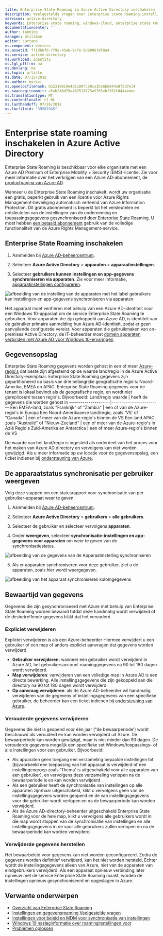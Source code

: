 ```yaml
---
title: Enterprise State Roaming in Azure Active Directory inschakelen | Microsoft Docs
description: Veelgestelde vragen over Enterprise State Roaming-instellingen in het Windows-apparaten. Enterprise State Roaming biedt gebruikers een uniforme ervaring op hun Windows-apparaten en vermindert de tijd die nodig is voor het configureren van een nieuw apparaat.
services: active-directory
keywords: Enterprise state roaming, windows-cloud, enterprise state roaming inschakelen
documentationcenter: ''
author: tanning
manager: mtillman
editor: curtand
ms.component: devices
ms.assetid: f71d66fd-7f9e-45eb-9cfe-5d989870f8a4
ms.service: active-directory
ms.workload: identity
ms.tgt_pltfrm: na
ms.devlang: na
ms.topic: article
ms.date: 07/23/2018
ms.author: markvi
ms.openlocfilehash: bb2210619e481189fc88ca3bb6b8044a8f5d7e14
ms.sourcegitcommit: a5eb246d79a462519775a9705ebf562f0444e4ec
ms.translationtype: MT
ms.contentlocale: nl-NL
ms.lasthandoff: 07/26/2018
ms.locfileid: "39262945"
---
```

# <a name="enable-enterprise-state-roaming-in-azure-active-directory"></a>Enterprise state roaming inschakelen in Azure Active Directory
Enterprise State Roaming is beschikbaar voor elke organisatie met een Azure AD Premium of Enterprise Mobility + Security (EMS)-licentie. Zie voor meer informatie over het verkrijgen van een Azure AD-abonnement, de [productpagina van Azure AD](https://azure.microsoft.com/services/active-directory).

Wanneer u de Enterprise State Roaming inschakelt, wordt uw organisatie een gratis, beperkt gebruik van een licentie voor Azure Rights Management-beveiliging automatisch verleend van Azure Information Protection. Dit gratis abonnement is beperkt tot het versleutelen en ontsleutelen van de instellingen van de onderneming en toepassingsgegevens gesynchroniseerd door Enterprise State Roaming. U moet hebben [een betaald abonnement](https://azure.microsoft.com/pricing/details/information-protection/) gebruik van de volledige functionaliteit van de Azure Rights Management-service.

## <a name="to-enable-enterprise-state-roaming"></a>Enterprise State Roaming inschakelen

1. Aanmelden bij [Azure AD-beheercentrum](https://aad.portal.azure.com/).

2. Selecteer **Azure Active Directory** &gt; **apparaten** &gt; **apparaatinstellingen**.

3. Selecteer **gebruikers kunnen instellingen en app-gegevens synchroniseren via apparaten**. Zie voor meer informatie, [apparaatinstellingen configureren](https://docs.microsoft.com/azure/active-directory/device-management-azure-portal).
  
  ![afbeelding van de instelling van de apparaten met het label gebruikers kan instellingen en app-gegevens synchroniseren via apparaten](./media/active-directory-windows-enterprise-state-roaming-enable/device-settings.png)
  
Het apparaat moet verifiëren met behulp van een Azure AD-identiteit voor een Windows 10-apparaat om de service Enterprise State Roaming te gebruiken. Voor apparaten die zijn gekoppeld aan Azure AD, is identiteit van de gebruiker primaire aanmelding hun Azure AD-identiteit, zodat er geen aanvullende configuratie vereist. Voor apparaten die gebruikmaken van on-premises Active Directory, de IT-beheerder moet [domein apparaten verbinden met Azure AD voor Windows 10-ervaringen](active-directory-azureadjoin-devices-group-policy.md).

## <a name="data-storage"></a>Gegevensopslag
Enterprise State Roaming gegevens worden gehost in een of meer [Azure-regio's](https://azure.microsoft.com/regions/) dat beste zijn afgestemd op de waarde land/regio in de Azure Active Directory-exemplaar. Enterprise State Roaming gegevens zijn gepartitioneerd op basis van drie belangrijke geografische regio's: Noord-Amerika, EMEA en APAC. Enterprise State Roaming gegevens voor de tenant is lokaal bevindt als de geografische regio, en wordt niet gerepliceerd tussen regio's.  Bijvoorbeeld:
Land/regio waarde | heeft de gegevens die worden gehost in
---------------------|-------------------------
Een EMEA-land, zoals "Frankrijk" of "Zambia" | een of van de Azure-regio's in Europa 
Een Noord-Amerikaanse land/regio, zoals 'VS' of "Canada" | een of meer van de Azure-regio's binnen de VS
Een land APAC, zoals "Australië" of "Nieuw-Zeeland" | een of meer van de Azure-regio's in Azië
Regio's Zuid-Amerika en Antarctica | een of meer Azure-regio's binnen de VS

De waarde van het land/regio is ingesteld als onderdeel van het proces voor het maken van Azure AD directory en vervolgens kan niet worden gewijzigd. Als u meer informatie op uw locatie voor de gegevensopslag, een ticket indienen bij [ondersteuning van Azure](https://azure.microsoft.com/support/options/).

## <a name="view-per-user-device-sync-status"></a>De apparaatstatus synchronisatie per gebruiker weergeven
Volg deze stappen om een statusrapport voor synchronisatie van per gebruiker-apparaat weer te geven.

1. Aanmelden bij [Azure AD-beheercentrum](https://aad.portal.azure.com/).

2. Selecteer **Azure Active Directory** &gt; **gebruikers** &gt; **alle gebruikers**.

3. Selecteer de gebruiker en selecteer vervolgens **apparaten**.

4. Onder **weergeven**, selecteer **synchronisatie-instellingen en app-gegevens voor apparaten** om weer te geven van de synchronisatiestatus.
  
  ![afbeelding van de gegevens van de Apparaatinstelling synchroniseren](./media/active-directory-windows-enterprise-state-roaming-enable/sync-status.png)
  
5. Als er apparaten synchroniseren voor deze gebruiker, ziet u de apparaten, zoals hier wordt weergegeven.
  
  ![afbeelding van het apparaat synchroniseren kolomgegevens](./media/active-directory-windows-enterprise-state-roaming-enable/device-status-row.png)

## <a name="data-retention"></a>Bewaartijd van gegevens
Gegevens die zijn gesynchroniseerd met Azure met behulp van Enterprise State Roaming worden bewaard totdat deze handmatig wordt verwijderd of de desbetreffende gegevens blijkt dat het verouderd. 

### <a name="explicit-deletion"></a>Expliciet verwijderen
Expliciet verwijderen is als een Azure-beheerder Hiermee verwijdert u een gebruiker of een map of anders expliciet aanvragen dat gegevens worden verwijderd.

* **Gebruiker verwijderen**: wanneer een gebruiker wordt verwijderd in Azure AD, het gebruikersaccount roaminggegevens na 90 tot 180 dagen wordt verwijderd. 
* **Map verwijderen**: verwijderen van een volledige map in Azure AD is een directe bewerking. Alle instellingsgegevens die zijn gekoppeld aan die directory na 90 tot 180 dagen wordt verwijderd. 
* **Op aanvraag verwijderen**: als de Azure AD-beheerder wil handmatig verwijderen van de gegevens of instellingsgegevens van een specifieke gebruiker, de beheerder kan een ticket indienen bij [ondersteuning van Azure](https://azure.microsoft.com/support/). 

### <a name="stale-data-deletion"></a>Verouderde gegevens verwijderen
Gegevens die niet is geopend voor één jaar ("de bewaarperiode') wordt beschouwd als verouderd en kan worden verwijderd uit Azure. De bewaarperiode kan worden gewijzigd, maar is niet minder dan 90 dagen. De verouderde gegevens mogelijk een specifieke set Windows/toepassings- of alle instellingen voor een gebruiker. Bijvoorbeeld:

* Als apparaten geen toegang een verzameling bepaalde instellingen tot (bijvoorbeeld een toepassing van het apparaat is verwijderd of een instellingengroep zoals 'Thema' is uitgeschakeld voor alle apparaten van een gebruiker), en vervolgens deze verzameling verlopen na de bewaarperiode is en kan worden verwijderd . 
* Als een gebruiker heeft de synchronisatie van instellingen op alle apparaten zijn/haar uitgeschakeld, klikt u vervolgens geen van de instellingsgegevens worden geopend en de van instellingsgegevens voor die gebruiker wordt verlopen en na de bewaarperiode kan worden verwijderd. 
* Als de Azure AD-directory-beheerder uitgeschakeld Enterprise State Roaming voor de hele map, klikt u vervolgens alle gebruikers wordt in die map wordt stoppen van de synchronisatie van instellingen en alle instellingsgegevens in de voor alle gebruikers zullen verlopen en na de bewaarperiode kan worden verwijderd. 

### <a name="deleted-data-recovery"></a>Verwijderde gegevens herstellen
Het bewaarbeleid voor gegevens kan niet worden geconfigureerd. Zodra de gegevens worden definitief verwijderd, kan het niet worden hersteld. Echter wordt de instellingsgegevens alleen van Azure, niet van de apparaten van eindgebruikers verwijderd. Als een apparaat opnieuw verbinding later opnieuw met de service Enterprise State Roaming maakt, worden de instellingen opnieuw gesynchroniseerd en opgeslagen in Azure.

## <a name="related-topics"></a>Verwante onderwerpen
* [Overzicht van Enterprise State Roaming](active-directory-windows-enterprise-state-roaming-overview.md)
* [Instellingen en gegevensroaming Veelgestelde vragen](active-directory-windows-enterprise-state-roaming-faqs.md)
* [Instellingen voor beleid en MDM voor synchronisatie van instellingen](active-directory-windows-enterprise-state-roaming-group-policy-settings.md)
* [Windows 10 naslaginformatie over roaminginstellingen voor](active-directory-windows-enterprise-state-roaming-windows-settings-reference.md)
* [Problemen oplossen](active-directory-windows-enterprise-state-roaming-troubleshooting.md)
